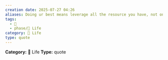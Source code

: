 ```yaml
---
creation date: 2025-07-27 04:26
aliases: Doing ur best means leverage all the resource you have, not only ur abilities
tags: 
  - 💬
  - phase/📜 Life
category: 📜 Life
type: quote
---
```

**Category:** 📜 Life
**Type:** quote

